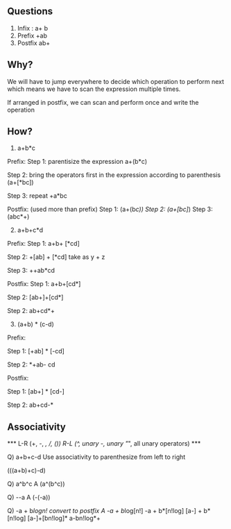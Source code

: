 ## Questions
1. Infix : a+ b
2. Prefix +ab
3. Postfix ab+

## Why?
We will have to jump everywhere to decide which operation to perform next which means we have to scan the expression multiple times.

If arranged in postfix, we can scan and perform once and write the operation


## How?
1) a+b*c 

Prefix: 
Step 1: parentisize the expression
        a+(b*c)

Step 2: bring the operators first in the expression according to parenthesis
        (a+[*bc])

Step 3: repeat
        +a*bc

Postfix: (used more than prefix)
Step 1: (a+(b*c))
Step 2: (a+[bc]*)
Step 3: (abc*+)

2) a+b+c*d

Prefix:
Step 1: a+b+ [*cd]

Step 2: +[ab] + [*cd]                        take as y + z

Step 3: ++ab*cd

Postfix: 
Step 1: a+b+[cd*]

Step 2: [ab+]+[cd*]

Step 2: ab+cd*+


3) (a+b) * (c-d)

Prefix: 

Step 1: [+ab] * [-cd]

Step 2: *+ab- cd


Postfix:

Step 1: [ab+] * [cd-] 

Step 2: ab+cd-*




## Associativity

*** L-R (+, -, *, /, ())
    R-L (^, unary -, unary "*", all unary operators) ***

Q) a+b+c-d
Use associativity to parenthesize from left to right

(((a+b)+c)-d)

Q) a^b^c
A (a^(b^c))

Q) --a
A (-(-a))

Q) -a + b*logn! convert to postfix
A -a + b*log[n!]
  -a + b*[n!log]
  [a-] + b*[n!log]
  [a-]+[bn!log]*
  a-bn!log*+

  